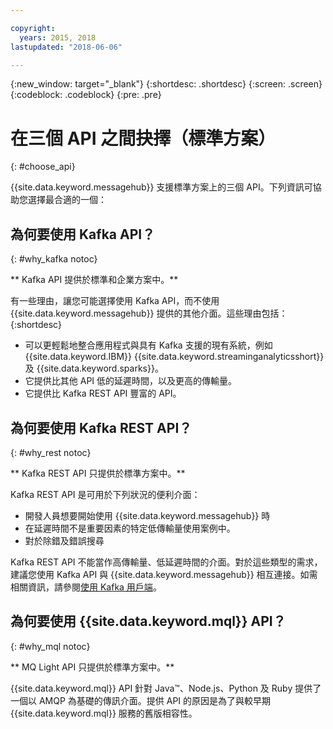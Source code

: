 ```yaml
---

copyright:
  years: 2015, 2018
lastupdated: "2018-06-06"

---
```


{:new_window: target="_blank"}
{:shortdesc: .shortdesc}
{:screen: .screen}
{:codeblock: .codeblock}
{:pre: .pre}

# 在三個 API 之間抉擇（標準方案）
{: #choose_api}

{{site.data.keyword.messagehub}} 支援標準方案上的三個 API。下列資訊可協助您選擇最合適的一個：

## 為何要使用 Kafka API？
{: #why_kafka notoc}

** Kafka API 提供於標準和企業方案中。**
<br/>

有一些理由，讓您可能選擇使用 Kafka API，而不使用 {{site.data.keyword.messagehub}} 提供的其他介面。這些理由包括：
{:shortdesc}


* 可以更輕鬆地整合應用程式與具有 Kafka 支援的現有系統，例如 {{site.data.keyword.IBM}} {{site.data.keyword.streaminganalyticsshort}} 及 {{site.data.keyword.sparks}}。
* 它提供比其他 API 低的延遲時間，以及更高的傳輸量。
* 它提供比 Kafka REST API 豐富的 API。

## 為何要使用 Kafka REST API？
{: #why_rest notoc}

** Kafka REST API 只提供於標準方案中。**
<br/>

Kafka REST API 是可用於下列狀況的便利介面：

* 開發人員想要開始使用 {{site.data.keyword.messagehub}} 時
* 在延遲時間不是重要因素的特定低傳輸量使用案例中。
* 對於除錯及錯誤搜尋

Kafka REST API 不能當作高傳輸量、低延遲時間的介面。對於這些類型的需求，建議您使用 Kafka API 與 {{site.data.keyword.messagehub}} 相互連接。如需相關資訊，請參閱[使用 Kafka 用戶端](/docs/services/MessageHub/messagehub050.html#kafka_using)。

## 為何要使用 {{site.data.keyword.mql}} API？
{: #why_mql notoc}

** MQ Light API 只提供於標準方案中。**
<br/>

{{site.data.keyword.mql}} API 針對 Java™、Node.js、Python 及 Ruby 提供了一個以 AMQP 為基礎的傳訊介面。提供 API 的原因是為了與較早期 {{site.data.keyword.mql}} 服務的舊版相容性。

















